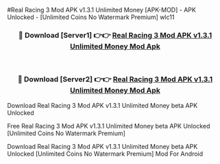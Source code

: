 #Real Racing 3 Mod APK v1.3.1 Unlimited Money [APK-MOD] - APK Unlocked - [Unlimited Coins No Watermark Premium] wlc11



<div align="center">

<h3>🔴 Download [Server1] 👉👉 <a href="https://momento.my/?title=Real_Racing_3_Mod_APK_v1.3.1_Unlimited_Money">Real Racing 3 Mod APK v1.3.1 Unlimited Money Mod Apk</a></h3><br>

<h3>🔴 Download [Server2] 👉👉 <a href="https://momento.my/?title=Real_Racing_3_Mod_APK_v1.3.1_Unlimited_Money">Real Racing 3 Mod APK v1.3.1 Unlimited Money Mod Apk</a></h3>
</div>



Download Real Racing 3 Mod APK v1.3.1 Unlimited Money beta APK Unlocked

Free Real Racing 3 Mod APK v1.3.1 Unlimited Money beta APK Unlocked [Unlimited Coins No Watermark Premium]

Download Real Racing 3 Mod APK v1.3.1 Unlimited Money beta APK Unlocked [Unlimited Coins No Watermark Premium] Mod For Android
